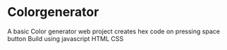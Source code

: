 # Colorgenerator
A basic Color generator web project creates hex code on pressing space button
Build using javascript HTML CSS
